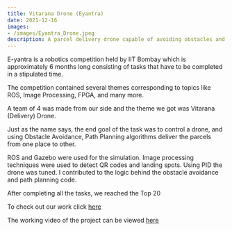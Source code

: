 ```yaml
---
title: Vitarana Drone (Eyantra)
date: 2021-12-16
images:
- /images/Eyantra_Drone.jpeg
description: A parcel delivery drone capable of avoiding obstacles and reaching its goal states quickly
---
```


E-yantra is a robotics competition held by IIT Bombay which is approximately 6 months long consisting of tasks that have to be completed in a stipulated time.

The competition contained several themes corresponding to topics like ROS, Image Processing, FPGA, and many more.

A team of 4 was made from our side and the theme we got was Vitarana (Delivery) Drone.

Just as the name says, the end goal of the task was to control a drone, and using Obstacle Avoidance, Path Planning algorithms deliver the parcels from one place to other.

ROS and Gazebo were used for the simulation. Image processing techniques were used to detect QR codes and landing spots. Using PID the drone was tuned. I contributed to the logic behind the obstacle avoidance and path planning code.

After completing all the tasks, we reached the Top 20

To check out our work click [here](https://github.com/dhruvi29/EYRC-VD1632)

The working video of the project can be viewed [here](https://www.youtube.com/watch?v=MRJWATxbo1E)

